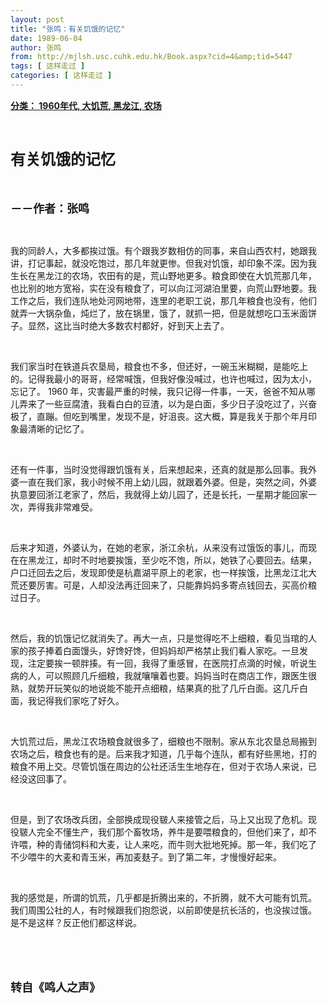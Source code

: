 ```yaml
---
layout: post
title: "张鸣：有关饥饿的记忆"
date: 1989-06-04
author: 张鸣
from: http://mjlsh.usc.cuhk.edu.hk/Book.aspx?cid=4&amp;tid=5447
tags: [ 这样走过 ]
categories: [ 这样走过 ]
---
```


<div style="margin: 15px 10px 10px 0px;">
<div>
<span id="ctl00_ContentPlaceHolder1_chapter1_SubjectLabel" style="font-weight:bold;text-decoration:underline;">
   分类： 1960年代, 大饥荒, 黑龙江, 农场
  </span>
</div>
<p class="p1">
<b>
<font size="5">
<span class="s1">
</span>
<br/>
</font>
</b>
</p>
<p class="p2">
<span class="s1">
<b>
<font size="5">
     有关饥饿的记忆
    </font>
</b>
</span>
</p>
<p class="p1">
<b>
<font size="4">
<span class="s1">
</span>
<br/>
</font>
</b>
</p>
<p class="p2">
<span class="s1">
<b>
<font size="4">
     －－作者：张鸣
    </font>
</b>
</span>
</p>
<p class="p1">
<span class="s1">
</span>
<br/>
</p>
<p class="p2">
<span class="s1">
   我的同龄人，大多都挨过饿。有个跟我岁数相仿的同事，来自山西农村，她跟我讲，打记事起，就没吃饱过，那几年就更惨。但我对饥饿，却印象不深。因为我生长在黑龙江的农场，农田有的是，荒山野地更多。粮食即使在大饥荒那几年，也比别的地方宽裕，实在没有粮食了，可以向江河湖泊里要，向荒山野地要。我工作之后，我们连队地处河网地带，连里的老职工说，那几年粮食也没有，他们就弄一大锅杂鱼，炖烂了，放在锅里，饿了，就抓一把，但是就想吃口玉米面饼子。显然，这比当时绝大多数农村都好，好到天上去了。
  </span>
</p>
<p class="p1">
<span class="s1">
</span>
<br/>
</p>
<p class="p2">
<span class="s1">
   我们家当时在铁道兵农垦局，粮食也不多，但还好，一碗玉米糊糊，是能吃上的。记得我最小的哥哥，经常喊饿，但我好像没喊过，也许也喊过，因为太小，忘记了。
  </span>
<span class="s2">
   1960
  </span>
<span class="s1">
   年，灾害最严重的时候，我只记得一件事，一天，爸爸不知从哪儿弄来了一些豆腐渣，我看白白的豆渣，以为是白面，多少日子没吃过了，兴奋极了，直蹦。但吃到嘴里，发现不是，好沮丧。这大概，算是我关于那个年月印象最清晰的记忆了。
  </span>
</p>
<p class="p1">
<span class="s1">
</span>
<br/>
</p>
<p class="p2">
<span class="s1">
   还有一件事，当时没觉得跟饥饿有关，后来想起来，还真的就是那么回事。我外婆一直在我们家，我小时候不用上幼儿园，就跟着外婆。但是，突然之间，外婆执意要回浙江老家了，然后，我就得上幼儿园了，还是长托，一星期才能回家一次，弄得我非常难受。
  </span>
</p>
<p class="p1">
<span class="s1">
</span>
<br/>
</p>
<p class="p2">
<span class="s1">
   后来才知道，外婆认为，在她的老家，浙江余杭，从来没有过饿饭的事儿，而现在在黑龙江，却时不时地要挨饿，至少吃不饱，所以，她铁了心要回去。结果，户口迁回去之后，发现即使是杭嘉湖平原上的老家，也一样挨饿，比黑龙江北大荒还要厉害。可是，人却没法再迁回来了，只能靠妈妈多寄点钱回去，买高价粮过日子。
  </span>
</p>
<p class="p1">
<span class="s1">
</span>
<br/>
</p>
<p class="p2">
<span class="s1">
   然后，我的饥饿记忆就消失了。再大一点，只是觉得吃不上细粮，看见当琯的人家的孩子捧着白面馒头，好馋好馋，但妈妈却严格禁止我们看人家吃。一旦发现，注定要挨一顿胖揍。有一回，我得了重感冒，在医院打点滴的时候，听说生病的人，可以照顾几斤细粮，我就嚷嚷着也要。妈妈当时在商店工作，跟医生很熟，就势开玩笑似的地说能不能开点细粮，结果真的批了几斤白面。这几斤白面，我记得我们家吃了好久。
  </span>
</p>
<p class="p1">
<span class="s1">
</span>
<br/>
</p>
<p class="p2">
<span class="s1">
   大饥荒过后，黑龙江农场粮食就很多了，细粮也不限制。家从东北农垦总局搬到农场之后，粮食也有的是。后来我才知道，几乎每个连队，都有好些黑地，打的粮食不用上交。尽管饥饿在周边的公社还活生生地存在，但对于农场人来说，已经没这回事了。
  </span>
</p>
<p class="p1">
<span class="s1">
</span>
<br/>
</p>
<p class="p2">
<span class="s1">
   但是，到了农场改兵团，全部换成现役皲人来接管之后，马上又出现了危机。现役皲人完全不懂生产，我们那个畜牧场，养牛是要喂粮食的，但他们来了，却不许喂，种的青储饲料和大麦，让人来吃，而牛则大批地死掉。那一年，我们吃了不少喂牛的大麦和青玉米，再加麦麸子。到了第二年，才慢慢好起来。
  </span>
</p>
<p class="p1">
<span class="s1">
</span>
<br/>
</p>
<p class="p2">
<span class="s1">
   我的感觉是，所谓的饥荒，几乎都是折腾出来的，不折腾，就不大可能有饥荒。我们周围公社的人，有时候跟我们抱怨说，以前即使是抗长活的，也没挨过饿。是不是这样？反正他们都这样说。
  </span>
</p>
<p class="p1">
<span class="s1">
</span>
<br/>
</p>
<p class="p1">
<b>
<font size="4">
<span class="s1">
</span>
<br/>
</font>
</b>
</p>
<p class="p2">
<span class="s1">
<b>
<font size="4">
     转自《鸣人之声》
    </font>
</b>
</span>
</p>
</div>
